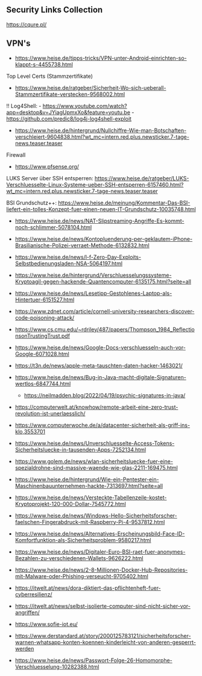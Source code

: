 Security Links Collection
-------------------------

https://cqure.pl/

VPN's
-----

- https://www.heise.de/tipps-tricks/VPN-unter-Android-einrichten-so-klappt-s-4455738.html


Top Level Certs (Stammzertifikate)
- https://www.heise.de/ratgeber/Sicherheit-Wo-sich-ueberall-Stammzertifikate-verstecken-9568002.html

!! Log4Shell: 
    - https://www.youtube.com/watch?app=desktop&v=JYiagUpmxXo&feature=youtu.be
    - https://github.com/predic8/log4j-log4shell-exploit

- https://www.heise.de/hintergrund/Nullchiffre-Wie-man-Botschaften-verschleiert-9604838.html?wt_mc=intern.red.plus.newsticker.7-tage-news.teaser.teaser

Firewall
- https://www.pfsense.org/


LUKS
Server über SSH entsperren: https://www.heise.de/ratgeber/LUKS-Verschluesselte-Linux-Systeme-ueber-SSH-entsperren-6157460.html?wt_mc=intern.red.plus.newsticker.7-tage-news.teaser.teaser

BSI Grundschutz++: https://www.heise.de/meinung/Kommentar-Das-BSI-liefert-ein-tolles-Konzept-fuer-einen-neuen-IT-Grundschutz-10035748.html

- https://www.heise.de/news/NAT-Slipstreaming-Angriffe-Es-kommt-noch-schlimmer-5078104.html
- https://www.heise.de/news/Kontopluenderung-per-geklautem-iPhone-Brasilianische-Polizei-verraet-Methode-6132832.html
- https://www.heise.de/news/l-f-Zero-Day-Exploits-Selbstbedienungsladen-NSA-5064197.html
- https://www.heise.de/hintergrund/Verschluesselungssysteme-Kryptoagil-gegen-hackende-Quantencomputer-6135175.html?seite=all
- https://www.heise.de/news/Lesetipp-Gestohlenes-Laptop-als-Hintertuer-6151527.html
- https://www.zdnet.com/article/cornell-university-researchers-discover-code-poisoning-attack/
- https://www.cs.cmu.edu/~rdriley/487/papers/Thompson_1984_ReflectionsonTrustingTrust.pdf
- https://www.heise.de/news/Google-Docs-verschluesseln-auch-vor-Google-6071028.html
- https://t3n.de/news/apple-meta-tauschten-daten-hacker-1463021/
- https://www.heise.de/news/Bug-in-Java-macht-digitale-Signaturen-wertlos-6847744.html
    - https://neilmadden.blog/2022/04/19/psychic-signatures-in-java/
- https://computerwelt.at/knowhow/remote-arbeit-eine-zero-trust-revolution-ist-unerlaesslich/
- https://www.computerwoche.de/a/datacenter-sicherheit-als-griff-ins-klo,3553701
- https://www.heise.de/news/Unverschluesselte-Access-Tokens-Sicherheitsluecke-in-tausenden-Apps-7252134.html
- https://www.golem.de/news/wlan-sicherheitsluecke-fuer-eine-spezialdrohne-sind-massive-waende-wie-glas-2211-169475.html
- https://www.heise.de/hintergrund/Wie-ein-Pentester-ein-Maschinenbauunternehmen-hackte-7313697.html?seite=all
- https://www.heise.de/news/Versteckte-Tabellenzeile-kostet-Kryptoprojekt-120-000-Dollar-7545772.html
- https://www.heise.de/news/Windows-Hello-Sicherheitsforscher-faelschen-Fingerabdruck-mit-Raspberry-Pi-4-9537812.html
- https://www.heise.de/news/Alternatives-Erscheinungsbild-Face-ID-Komfortfunktion-als-Sicherheitsproblem-9580217.html
- https://www.heise.de/news/Digitaler-Euro-BSI-raet-fuer-anonymes-Bezahlen-zu-verschiedenen-Wallets-9626222.html
- https://www.heise.de/news/2-8-Millionen-Docker-Hub-Repositories-mit-Malware-oder-Phishing-verseucht-9705402.html
- https://itwelt.at/news/dora-diktiert-das-pflichtenheft-fuer-cyberresilienz/
- https://itwelt.at/news/selbst-isolierte-computer-sind-nicht-sicher-vor-angriffen/
- https://www.sofie-iot.eu/

- https://www.derstandard.at/story/2000125783121/sicherheitsforscher-warnen-whatsapp-konten-koennen-kinderleicht-von-anderen-gesperrt-werden
- https://www.heise.de/news/Passwort-Folge-26-Homomorphe-Verschluesselung-10282388.html
